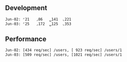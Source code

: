## Development

```sh
Jun-02: ⌜21   ⌟86   ␣141  ⌞221
Jun-03: ⌜25   ⌟172  ␣125  ⌞353
```

## Performance

```sh
Jun-02: [434 req/sec] /users, [ 923 req/sec] /users/1
Jun-03: [509 req/sec] /users, [1021 req/sec] /users/1
```

